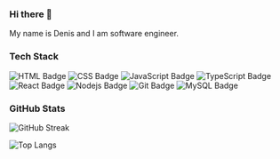 ### Hi there 👋
My name is Denis and I am software engineer.

### Tech Stack
<div id="badges">
  <img src="https://img.shields.io/badge/html5-red?logo=html5&logoColor=white&style=for-the-badge" alt="HTML Badge"/>
  <img src="https://img.shields.io/badge/css3-blue?logo=css3&logoColor=white&style=for-the-badge" alt="CSS Badge"/>
  <img src="https://img.shields.io/badge/javascript-grey?logo=javascript&logoColor=gold&style=for-the-badge" alt="JavaScript Badge"/>
  <img src="https://img.shields.io/badge/typescript-blue?logo=typescript&logoColor=white&style=for-the-badge" alt="TypeScript Badge"/>
  <img src="https://img.shields.io/badge/react-grey?logo=react&logoColor=light-blue&style=for-the-badge" alt="React Badge"/>
  <img src="https://img.shields.io/badge/node.js-pear?logo=node.js&logoColor=white&style=for-the-badge" alt="Nodejs Badge"/>
  <img src="https://img.shields.io/badge/git-black?logo=git&logoColor=dark-orange&style=for-the-badge" alt="Git Badge"/>
  <img src="https://img.shields.io/badge/mysql-blue?logo=mysql&logoColor=white&style=for-the-badge" alt="MySQL Badge"/>
</div>

### GitHub Stats
![GitHub Streak](https://streak-stats.demolab.com/?user=dpodsobilov&theme=dark&background=000000)

![Top Langs](https://github-readme-stats.vercel.app/api/top-langs/?username=dpodsobilov&layout=compact&theme=vision-friendly-dark)
<!--
**dpodsobilov/dpodsobilov** is a ✨ _special_ ✨ repository because its `README.md` (this file) appears on your GitHub profile.

Here are some ideas to get you started:

- 🔭 I’m currently working on ...
- 🌱 I’m currently learning ...
- 👯 I’m looking to collaborate on ...
- 🤔 I’m looking for help with ...
- 💬 Ask me about ...
- 📫 How to reach me: ...
- 😄 Pronouns: ...
- ⚡ Fun fact: ...
-->
